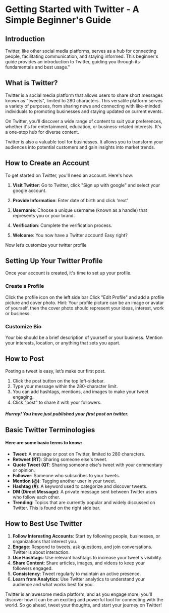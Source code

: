 # Getting Started with Twitter - A Simple Beginner's Guide

## Introduction

Twitter, like other social media platforms, serves as a hub for connecting people, facilitating communication, and staying informed. This beginner's guide provides an introduction to Twitter, guiding you through its fundamentals and best usage."

## What is Twitter?
Twitter is a social media platform that allows users to share short messages known as "tweets", limited to 280 characters. This versatile platform serves a variety of purposes, from sharing news and connecting with like-minded individuals to promoting businesses and staying updated on current events.

On Twitter, you'll discover a wide range of content to suit your preferences, whether it's for entertainment, education, or business-related interests. It's a one-stop hub for diverse content.

Twitter is also a valuable tool for businesses. It allows you to transform your audiences into potential customers and gain insights into market trends.



## How to Create an Account
To get started on Twitter, you'll need an account. Here's how: 

1. **Visit Twitter**: Go to Twitter, click "Sign up with google" and select your google account.

2. **Provide Information**: Enter date of birth and click ‘next’
3. **Username**: Choose a unique username (known as a handle) that represents you or your brand.
4. **Verification**: Complete the verification process.
5. **Welcome**: You now have a Twitter account! Easy right?

Now let’s customize your twitter profile
## Setting Up Your Twitter Profile
Once your account is created, it's time to set up your profile.
### Create a Profile
Click the profile icon on the left side bar
Click "Edit Profile" and add a profile picture and cover photo.
Hint: Your profile picture can be an image or avatar of yourself, then the cover photo should represent your ideas, interest, work or business.
### Customize Bio
Your bio should be a brief description of yourself or your business.
Mention your interests, location, or anything that sets you apart.
## How to Post
Posting a tweet is easy, let’s make our first post.
1. Click the post button on the top left-sidebar.
2. Type your message within the 280-character limit.
3. You can add hashtags, mentions, and images to make your tweet engaging.
4. Click "post" to share it with your followers.

##### Hurray! You have just published your first post on twitter.

## Basic Twitter Terminologies
#### Here are some basic terms to know:
- **Tweet**: A message or post on Twitter, limited to 280 characters.
- **Retweet (RT)**: Sharing someone else's tweet.
- **Quote Tweet (QT**: Sharing someone else's tweet with your commentary or opinion.
- **Follower**: Someone who subscribes to your tweets.
- **Mention (@)**: Tagging another user in your tweet.
- **Hashtag (#)**: A keyword used to categorize and discover tweets.
- **DM (Direct Message)**: A private message sent between Twitter users who follow each other.
- **Trending**: Topics that are currently popular and widely discussed on Twitter. This is found on the right side bar.
## How to Best Use Twitter
1. **Follow Interesting Accounts**: Start by following people, businesses, or organizations that interest you. 
2. **Engage**: Respond to tweets, ask questions, and join conversations. Twitter is about interaction.
3. **Use Hashtags**: Use relevant hashtags to increase your tweet's visibility.
4. **Share Content**: Share articles, images, and videos to keep your followers engaged.
5. **Consistency**: Tweet regularly to maintain an active presence.
6. **Learn from Analytics**: Use Twitter analytics to understand your audience and what works best for you.

Twitter is an awesome media platform, and as you engage more, you'll discover how it can be an exciting and powerful tool for connecting with the world. So go ahead, tweet your thoughts, and start your journey on Twitter!


